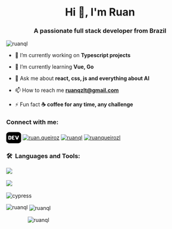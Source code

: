 <h1 align="center">Hi 👋, I'm Ruan</h1>
<h3 align="center">A passionate full stack developer from Brazil</h3>

<p align="left"> <img src="https://komarev.com/ghpvc/?username=ruanql&label=Profile%20views&color=0e75b6&style=flat" alt="ruanql" /> </p>

- 🔭 I’m currently working on **Typescript projects**

- 🌱 I’m currently learning **Vue, Go**

- 💬 Ask me about **react, css, js and everything about AI**

- 📫 How to reach me **ruanqzlt@gmail.com**

- ⚡ Fun fact **☕ coffee for any time, any challenge**

<h3 align="left">Connect with me:</h3>
<p align="left">
<a href="https://dev.to/ruanql" target="blank"><img align="center" src="https://github.com/tandpfun/skill-icons/raw/main/icons/DevTo-Dark.svg" alt="ruanql" height="30" width="40" /></a>
<a href="https://linkedin.com/in/ruanqueiroz" target="blank"><img align="center" src="https://raw.githubusercontent.com/rahuldkjain/github-profile-readme-generator/master/src/images/icons/Social/linked-in-alt.svg" alt="ruan.queiroz" height="30" width="40" /></a>
<a href="https://stackoverflow.com/users/ruanql" target="blank"><img align="center" src="https://raw.githubusercontent.com/rahuldkjain/github-profile-readme-generator/master/src/images/icons/Social/stack-overflow.svg" alt="ruanql" height="30" width="40" /></a>
<a href="https://instagram.com/ruanqueirozl" target="blank"><img align="center" src="https://raw.githubusercontent.com/rahuldkjain/github-profile-readme-generator/master/src/images/icons/Social/instagram.svg" alt="ruanqueirozl" height="30" width="40" /></a>
</p>

<h3 align="left">🛠 &nbsp;Languages and Tools:</h3>
<p align="left"> <img src="https://skillicons.dev/icons?i=html,css,js,ts,react,redux,nextjs,vue,nuxtjs,nodejs,express,materialui,sass,tailwind,bootstrap,mongodb&perline=4" /> </p>
<p align="left"> <img src="https://skillicons.dev/icons?i=graphql,apollo,git,github,webpack,jenkins,jest,babel,php,mysql,wordpress,py,docker,postman,angular,go&perline=4" /> </p>
<p align="left"><img src="https://raw.githubusercontent.com/simple-icons/simple-icons/6e46ec1fc23b60c8fd0d2f2ff46db82e16dbd75f/icons/cypress.svg" alt="cypress" width="40" height="40"/></p>

<p><img align="left" src="https://github-readme-stats.vercel.app/api/top-langs?username=ruanql&show_icons=true&locale=en&layout=compact&theme=vision-friendly-dark" alt="ruanql" height="195" /></p>

<p>&nbsp;<img align="center" src="https://github-readme-stats.vercel.app/api?username=ruanql&show_icons=true&locale=en&theme=vision-friendly-dark" alt="ruanql" /></p>

<p><img align="center" src="https://github-readme-streak-stats.herokuapp.com/?user=ruanql&theme=vision-friendly-dark" alt="ruanql" /></p>
